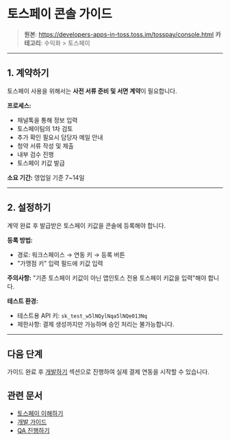 # 토스페이 콘솔 가이드

> **원본**: https://developers-apps-in-toss.toss.im/tosspay/console.html
> **카테고리**: 수익화 > 토스페이

---

## 1. 계약하기

토스페이 사용을 위해서는 **사전 서류 준비 및 서면 계약**이 필요합니다.

**프로세스:**
- 채널톡을 통해 정보 입력
- 토스페이팀의 1차 검토
- 추가 확인 필요시 담당자 메일 안내
- 청약 서류 작성 및 제출
- 내부 검수 진행
- 토스페이 키값 발급

**소요 기간:** 영업일 기준 7~14일

---

## 2. 설정하기

계약 완료 후 발급받은 토스페이 키값을 콘솔에 등록해야 합니다.

**등록 방법:**
- 경로: 워크스페이스 → 연동 키 → 등록 버튼
- "가맹점 키" 입력 필드에 키값 입력

**주의사항:**
"기존 토스페이 키값이 아닌 앱인토스 전용 토스페이 키값을 입력"해야 합니다.

**테스트 환경:**
- 테스트용 API 키: `sk_test_w5lNQylNqa5lNQe013Nq`
- 제한사항: 결제 생성까지만 가능하며 승인 처리는 불가능합니다.

---

## 다음 단계

가이드 완료 후 [개발하기](07-tosspay-develop.md) 섹션으로 진행하여 실제 결제 연동을 시작할 수 있습니다.

## 관련 문서

- [토스페이 이해하기](05-tosspay-intro.md)
- [개발 가이드](07-tosspay-develop.md)
- [QA 진행하기](08-tosspay-qa.md)
